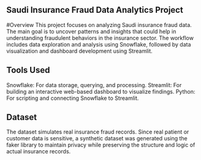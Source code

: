 ## Saudi Insurance Fraud Data Analytics Project
#Overview
This project focuses on analyzing Saudi insurance fraud data. The main goal is to uncover patterns and insights that could help in understanding fraudulent behaviors in the insurance sector. The workflow includes data exploration and analysis using Snowflake, followed by data visualization and dashboard development using Streamlit.

## Tools Used
Snowflake: For data storage, querying, and processing.
Streamlit: For building an interactive web-based dashboard to visualize findings.
Python: For scripting and connecting Snowflake to Streamlit.

## Dataset
The dataset simulates real insurance fraud records. Since real patient or customer data is sensitive, a synthetic dataset was generated using the faker library to maintain privacy while preserving the structure and logic of actual insurance records.
